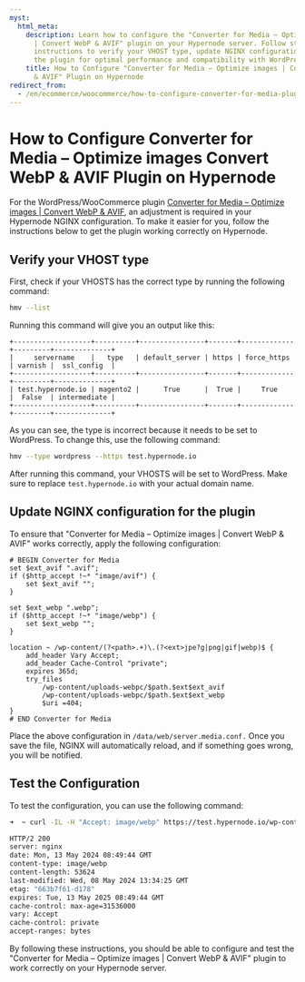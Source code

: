 ```yaml
---
myst:
  html_meta:
    description: Learn how to configure the "Converter for Media – Optimize images
      | Convert WebP & AVIF" plugin on your Hypernode server. Follow step-by-step
      instructions to verify your VHOST type, update NGINX configuration, and test
      the plugin for optimal performance and compatibility with WordPress/WooCommerce.
    title: How to Configure "Converter for Media – Optimize images | Convert WebP
      & AVIF" Plugin on Hypernode
redirect_from:
  - /en/ecommerce/woocommerce/how-to-configure-converter-for-media-plugin-for-wordpress-woocommerce/
---
```


<!-- source: https://support.hypernode.com/en/ecommerce/woocommerce/how-to-configure-converter-for-media-plugin-for-wordpress-woocommerce/ -->

# How to Configure Converter for Media – Optimize images Convert WebP & AVIF Plugin on Hypernode

For the WordPress/WooCommerce plugin [Converter for Media – Optimize images | Convert WebP & AVIF](https://nl.wordpress.org/plugins/webp-converter-for-media/), an adjustment is required in your Hypernode NGINX configuration. To make it easier for you, follow the instructions below to get the plugin working correctly on Hypernode.

## Verify your VHOST type

First, check if your VHOSTS has the correct type by running the following command:

```bash
hmv --list

```

Running this command will give you an output like this:

```console
+-------------------+----------+----------------+-------+-------------+---------+--------------+
|     servername    |   type   | default_server | https | force_https | varnish |  ssl_config  |
+-------------------+----------+----------------+-------+-------------+---------+--------------+
| test.hypernode.io | magento2 |      True      |  True |     True    |  False  | intermediate |
+-------------------+----------+----------------+-------+-------------+---------+--------------+
```

As you can see, the type is incorrect because it needs to be set to WordPress. To change this, use the following command:

```bash
hmv --type wordpress --https test.hypernode.io
```

After running this command, your VHOSTS will be set to WordPress. Make sure to replace `test.hypernode.io` with your actual domain name.

## Update NGINX configuration for the plugin

To ensure that "Converter for Media – Optimize images | Convert WebP & AVIF" works correctly, apply the following configuration:

```nginx
# BEGIN Converter for Media
set $ext_avif ".avif";
if ($http_accept !~* "image/avif") {
    set $ext_avif "";
}

set $ext_webp ".webp";
if ($http_accept !~* "image/webp") {
    set $ext_webp "";
}

location ~ /wp-content/(?<path>.+)\.(?<ext>jpe?g|png|gif|webp)$ {
    add_header Vary Accept;
    add_header Cache-Control "private";
    expires 365d;
    try_files
        /wp-content/uploads-webpc/$path.$ext$ext_avif
        /wp-content/uploads-webpc/$path.$ext$ext_webp
        $uri =404;
}
# END Converter for Media
```

Place the above configuration in `/data/web/server.media.conf.` Once you save the file, NGINX will automatically reload, and if something goes wrong, you will be notified.

## Test the Configuration

To test the configuration, you can use the following command:

```bash
➜  ~ curl -IL -H "Accept: image/webp" https://test.hypernode.io/wp-content/upload/test.jpg

HTTP/2 200
server: nginx
date: Mon, 13 May 2024 08:49:44 GMT
content-type: image/webp
content-length: 53624
last-modified: Wed, 08 May 2024 13:34:25 GMT
etag: "663b7f61-d178"
expires: Tue, 13 May 2025 08:49:44 GMT
cache-control: max-age=31536000
vary: Accept
cache-control: private
accept-ranges: bytes
```

By following these instructions, you should be able to configure and test the "Converter for Media – Optimize images | Convert WebP & AVIF" plugin to work correctly on your Hypernode server.

